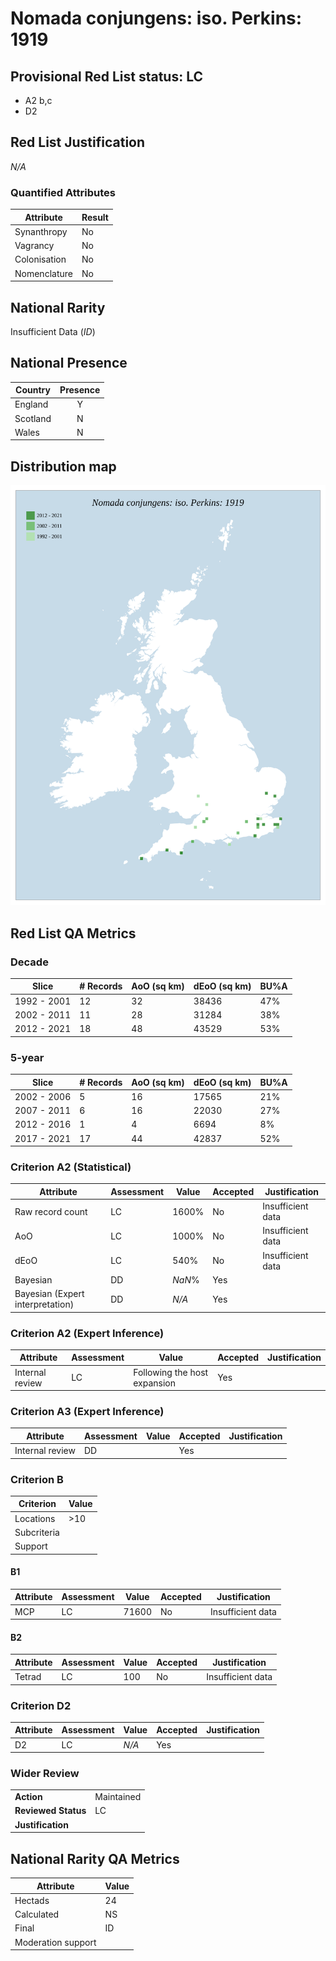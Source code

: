 # Nomada conjungens: iso. Perkins: 1919

## Provisional Red List status: LC
- A2 b,c
- D2

## Red List Justification
*N/A*
### Quantified Attributes
|Attribute|Result|
|---|---|
|Synanthropy|No|
|Vagrancy|No|
|Colonisation|No|
|Nomenclature|No|


## National Rarity
Insufficient Data (*ID*)

## National Presence
|Country|Presence
|---|:-:|
|England|Y|
|Scotland|N|
|Wales|N|


## Distribution map
![](../map/344.svg)

## Red List QA Metrics
### Decade
| Slice | # Records | AoO (sq km) | dEoO (sq km) |BU%A |
|---|---|---|---|---|
|1992 - 2001|12|32|38436|47%|
|2002 - 2011|11|28|31284|38%|
|2012 - 2021|18|48|43529|53%|
### 5-year
| Slice | # Records | AoO (sq km) | dEoO (sq km) |BU%A |
|---|---|---|---|---|
|2002 - 2006|5|16|17565|21%|
|2007 - 2011|6|16|22030|27%|
|2012 - 2016|1|4|6694|8%|
|2017 - 2021|17|44|42837|52%|
### Criterion A2 (Statistical)
|Attribute|Assessment|Value|Accepted|Justification
|---|---|---|---|---|
|Raw record count|LC|1600%|No|Insufficient data|
|AoO|LC|1000%|No|Insufficient data|
|dEoO|LC|540%|No|Insufficient data|
|Bayesian|DD|*NaN*%|Yes||
|Bayesian (Expert interpretation)|DD|*N/A*|Yes||
### Criterion A2 (Expert Inference)
|Attribute|Assessment|Value|Accepted|Justification
|---|---|---|---|---|
|Internal review|LC|Following the host expansion|Yes||
### Criterion A3 (Expert Inference)
|Attribute|Assessment|Value|Accepted|Justification
|---|---|---|---|---|
|Internal review|DD||Yes||
### Criterion B
|Criterion| Value|
|---|---|
|Locations|>10|
|Subcriteria||
|Support||
#### B1
|Attribute|Assessment|Value|Accepted|Justification
|---|---|---|---|---|
|MCP|LC|71600|No|Insufficient data|
#### B2
|Attribute|Assessment|Value|Accepted|Justification
|---|---|---|---|---|
|Tetrad|LC|100|No|Insufficient data|
### Criterion D2
|Attribute|Assessment|Value|Accepted|Justification
|---|---|---|---|---|
|D2|LC|*N/A*|Yes||
### Wider Review
|  |  |
|---|---|
|**Action**|Maintained|
|**Reviewed Status**|LC|
|**Justification**||


## National Rarity QA Metrics
|Attribute|Value|
|---|---|
|Hectads|24|
|Calculated|NS|
|Final|ID|
|Moderation support||



